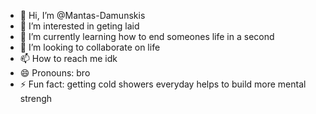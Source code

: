 - 👋 Hi, I’m @Mantas-Damunskis
- 👀 I’m interested in geting laid
- 🌱 I’m currently learning how to end someones life in a second
- 💞️ I’m looking to collaborate on life
- 📫 How to reach me idk 
- 😄 Pronouns: bro
- ⚡ Fun fact: getting cold showers everyday helps to build more mental strengh

<!---
Mantas-Damunskis/Mantas-Damunskis is a ✨ special ✨ repository because its `README.md` (this file) appears on your GitHub profile.
You can click the Preview link to take a look at your changes.
--->
